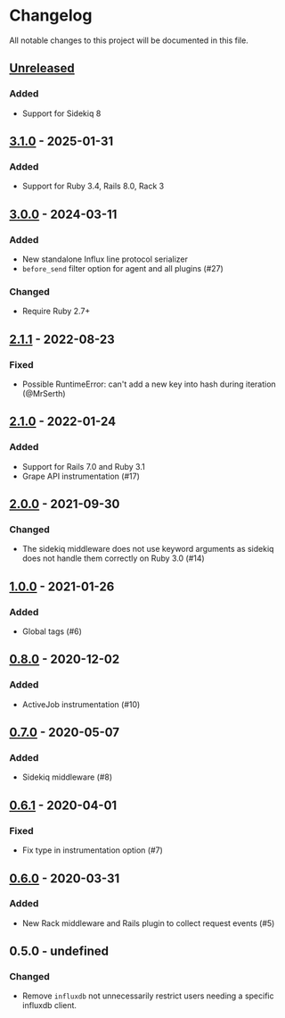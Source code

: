 <!-- markdownlint-disable-file MD024 -->

# Changelog

All notable changes to this project will be documented in this file.

## [Unreleased]

### Added

- Support for Sidekiq 8

## [3.1.0] - 2025-01-31

### Added

- Support for Ruby 3.4, Rails 8.0, Rack 3

## [3.0.0] - 2024-03-11

### Added

- New standalone Influx line protocol serializer
- `before_send` filter option for agent and all plugins (#27)

### Changed

- Require Ruby 2.7+

## [2.1.1] - 2022-08-23

### Fixed

- Possible RuntimeError: can't add a new key into hash during iteration (@MrSerth)

## [2.1.0] - 2022-01-24

### Added

- Support for Rails 7.0 and Ruby 3.1
- Grape API instrumentation (#17)

## [2.0.0] - 2021-09-30

### Changed

- The sidekiq middleware does not use keyword arguments as sidekiq does not handle them correctly on Ruby 3.0 (#14)

## [1.0.0] - 2021-01-26

### Added

- Global tags (#6)

## [0.8.0] - 2020-12-02

### Added

- ActiveJob instrumentation (#10)

## [0.7.0] - 2020-05-07

### Added

- Sidekiq middleware (#8)

## [0.6.1] - 2020-04-01

### Fixed

- Fix type in instrumentation option (#7)

## [0.6.0] - 2020-03-31

### Added

- New Rack middleware and Rails plugin to collect request events (#5)

## 0.5.0 - undefined

### Changed

- Remove `influxdb` not unnecessarily restrict users needing a specific influxdb client.

[Unreleased]: https://github.com/jgraichen/telegraf-ruby/compare/v3.1.0...HEAD
[3.1.0]: https://github.com/jgraichen/telegraf-ruby/compare/v3.0.0...v3.1.0
[3.0.0]: https://github.com/jgraichen/telegraf-ruby/compare/v2.1.1...v3.0.0
[2.1.1]: https://github.com/jgraichen/telegraf-ruby/compare/v2.1.0...v2.1.1
[2.1.0]: https://github.com/jgraichen/telegraf-ruby/compare/v2.0.0...v2.1.0
[2.0.0]: https://github.com/jgraichen/telegraf-ruby/compare/v1.0.0...v2.0.0
[1.0.0]: https://github.com/jgraichen/telegraf-ruby/compare/v0.8.0...v1.0.0
[0.8.0]: https://github.com/jgraichen/telegraf-ruby/compare/v0.7.0...v0.8.0
[0.7.0]: https://github.com/jgraichen/telegraf-ruby/compare/v0.6.1...v0.7.0
[0.6.1]: https://github.com/jgraichen/telegraf-ruby/compare/v0.6.0...v0.6.1
[0.6.0]: https://github.com/jgraichen/telegraf-ruby/compare/v0.5.0...v0.6.0
